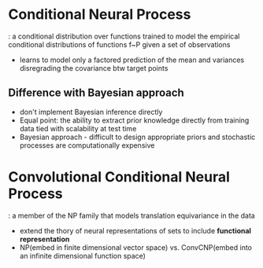 # Conditional Neural Process
: a conditional distribution over functions trained to model the empirical conditional distributions of functions f~P given a set of observations
- learns to model only a factored prediction of the mean and variances disregrading the covariance btw target points
## Difference with Bayesian approach
- don't implement Bayesian inference directly
- Equal point: the ability to extract prior knowledge directly from training data tied with scalability at test time
- Bayesian approach - difficult to design appropriate priors and stochastic processes are computationally expensive

# Convolutional Conditional Neural Process
: a member of the NP family that models translation equivariance in the data
- extend the thory of neural representations of sets to include **functional representation** 
- NP(embed in finite dimensional vector space) vs. ConvCNP(embed into an infinite dimensional function space)
